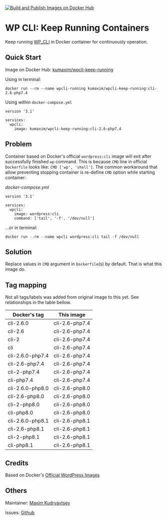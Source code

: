 [![Build and Publish Images on Docker Hub](https://github.com/kumaxim/wpcli-keep-running/actions/workflows/.docker-hub.yml/badge.svg)](https://github.com/kumaxim/wpcli-keep-running/actions/workflows/.docker-hub.yml)

# WP CLI: Keep Running Containers

Keep running [WP_CLI](https://wp-cli.org/) in Docker container for continuously operation.

## Quick Start

Image on Docker Hub: [kumaxim/wpcli-keep-running](https://hub.docker.com/r/kumaxim/wpcli-keep-running)

Using in terminal:

`docker run --rm --name wpcli-running kumaxim/wpcli-keep-running:cli-2.6-php7.4`

Using within `docker-compose.yml`

```
version '3.1'

services:
  wpcli:
    image: kumaxim/wpcli-keep-running:cli-2.6-php7.4
```  

## Problem
Container based on Docker's official `wordpress:cli` image will exit after successfully finished `wp` command. 
This is because `CMD` line in official `Dockerfile` looks like: `CMD ['wp', 'shell']`. The common workaround that allow preventing
stopping container is re-define `CMD` option while starting container:

_docker-compose.yml_
```
version '3.1'

services:
  wpcli:
    image: wordpress:cli
    command: ['tail', '-f', '/dev/null']
```   

...or in terminal: 

```docker run --rm --name wpcli wordpress:cli tail -f /dev/null```


## Solution

Replace values in `CMD` argument in `Dockerfile`(s) by default. That is what this image do. 

## Tag mapping

Not all tags/labels was added from original image to this yet. See relationships in the table bellow.

| Docker's tag | This image |
| ------------| :---------: |
| cli-2.6.0        | cli-2.6-php7.4 |
| cli-2.6          | cli-2.6-php7.4 |
| cli-2            | cli-2.6-php7.4 |
| cli              | cli-2.6-php7.4 |
| cli-2.6.0-php7.4 | cli-2.6-php7.4 |
| cli-2.6-php7.4   | cli-2.6-php7.4 |
| cli-2-php7.4     | cli-2.6-php7.4 |
| cli-php7.4       | cli-2.6-php7.4 |
| cli-2.6.0-php8.0 | cli-2.6-php8.0 |
| cli-2.6-php8.0   | cli-2.6-php8.0 |
| cli-2-php8.0     | cli-2.6-php8.0 |
| cli-php8.0       | cli-2.6-php8.0 |
| cli-2.6.0-php8.1 | cli-2.6-php8.1 | 
| cli-2.6-php8.1   | cli-2.6-php8.1 |
| cli-2-php8.1     | cli-2.6-php8.1 |
| cli-php8.1       | cli-2.6-php8.1 |


## Credits

Based on Docker's [Official WordPress Images](https://hub.docker.com/_/wordpress)

## Others

Maintainer: [Maxim Kudryavtsev](https://k-maxim.ru/)

Issues: [Github](https://github.com/kumaxim/wpcli-keep-running/issues)